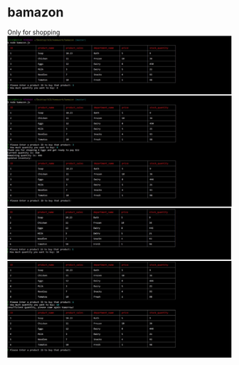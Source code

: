# bamazon
Only for shopping 
![alt text](./images/1.JPG)
![alt text](./images/2.JPG)
![alt text](./images/3.JPG)
![alt text](./images/4.JPG)
